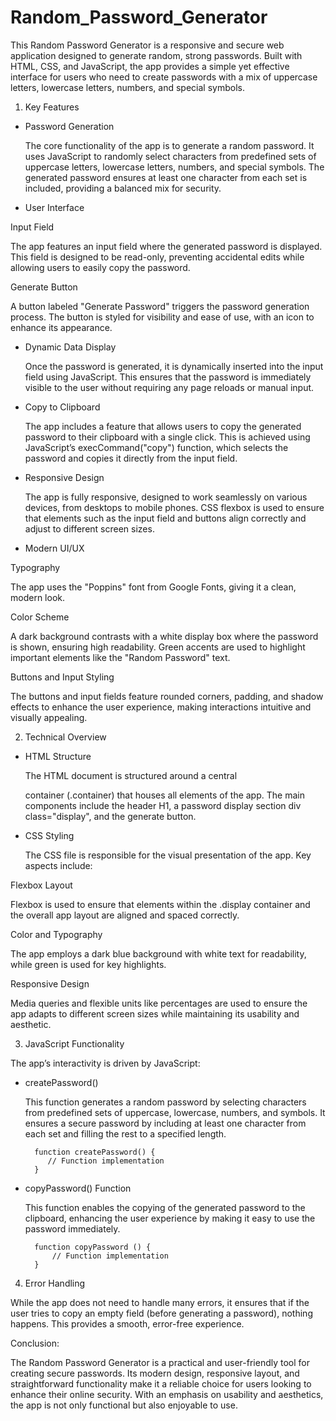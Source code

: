 # Random_Password_Generator

This Random Password Generator is a responsive and secure web application designed to generate random, strong passwords. Built with HTML, CSS, and JavaScript, the app provides a simple yet effective interface for users who need to create passwords with a mix of uppercase letters, lowercase letters, numbers, and special symbols.

1. Key Features
   
- Password Generation
  
  The core functionality of the app is to generate a random password. It uses JavaScript to randomly select characters from predefined sets of uppercase letters, lowercase letters, numbers, and special symbols. The generated password ensures at least one character from each set is included, providing a balanced mix for security.

- User Interface
  
Input Field

  The app features an input field where the generated password is displayed. This field is designed to be read-only, preventing accidental edits while allowing users to easily copy the password.

Generate Button

  A button labeled "Generate Password" triggers the password generation process. The button is styled for visibility and ease of use, with an icon to enhance its appearance.

- Dynamic Data Display
  
  Once the password is generated, it is dynamically inserted into the input field using JavaScript. This ensures that the password is immediately visible to the user without requiring any page reloads or manual input.

- Copy to Clipboard
  
  The app includes a feature that allows users to copy the generated password to their clipboard with a single click. This is achieved using JavaScript’s execCommand("copy") function, which selects the password and copies it directly from the input field.

- Responsive Design
  
  The app is fully responsive, designed to work seamlessly on various devices, from desktops to mobile phones. CSS flexbox is used to ensure that elements such as the input field and buttons align correctly and adjust to different screen sizes.

- Modern UI/UX
  
Typography

  The app uses the "Poppins" font from Google Fonts, giving it a clean, modern look.

Color Scheme

  A dark background contrasts with a white display box where the password is shown, ensuring high readability. Green accents are used to highlight important elements like the "Random Password" text.

Buttons and Input Styling

  The buttons and input fields feature rounded corners, padding, and shadow effects to enhance the user experience, making interactions intuitive and visually appealing.

2. Technical Overview

- HTML Structure
  
  The HTML document is structured around a central <div> container (.container) that houses all elements of the app. The main components include the header H1, a password display section div class="display", and the generate button.

- CSS Styling
  
  The CSS file is responsible for the visual presentation of the app. Key aspects include:

Flexbox Layout

  Flexbox is used to ensure that elements within the .display container and the overall app layout are aligned and spaced correctly.

Color and Typography

  The app employs a dark blue background with white text for readability, while green is used for key highlights.

Responsive Design
  
  Media queries and flexible units like percentages are used to ensure the app adapts to different screen sizes while maintaining its usability and aesthetic.

3. JavaScript Functionality
   
The app’s interactivity is driven by JavaScript:

- createPassword()

  This function generates a random password by selecting characters from predefined sets of uppercase, lowercase, numbers, and symbols. It ensures a secure password by including at least one character from each set and filling the rest to a specified length.

        function createPassword() {
           // Function implementation
        }
  
- copyPassword() Function

  This function enables the copying of the generated password to the clipboard, enhancing the user experience by making it easy to use the password immediately.

        function copyPassword () {
            // Function implementation
        }
  
4. Error Handling
   
  While the app does not need to handle many errors, it ensures that if the user tries to copy an empty field (before generating a password), nothing happens. This provides a smooth, error-free experience.

Conclusion:

The Random Password Generator is a practical and user-friendly tool for creating secure passwords. Its modern design, responsive layout, and straightforward functionality make it a reliable choice for users looking to enhance their online security. With an emphasis on usability and aesthetics, the app is not only functional but also enjoyable to use.
